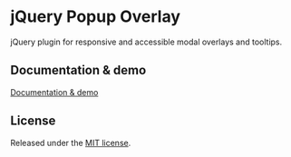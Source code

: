 # jQuery Popup Overlay

jQuery plugin for responsive and accessible modal overlays and tooltips.

## Documentation & demo
[Documentation & demo](http://vast-eng.github.com/jquery-popup-overlay/)

## License
Released under the [MIT license](http://www.opensource.org/licenses/MIT).